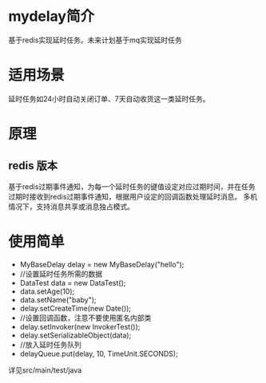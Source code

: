 # mydelay简介
基于redis实现延时任务。未来计划基于mq实现延时任务

# 适用场景
延时任务如24小时自动关闭订单、7天自动收货这一类延时任务。

# 原理
## redis 版本
  基于redis过期事件通知，为每一个延时任务的键值设定对应过期时间，并在任务过期时接收到redis过期事件通知，根据用户设定的回调函数处理延时消息。
  多机情况下，支持消息共享或消息独占模式。

# 使用简单
* MyBaseDelay delay = new MyBaseDelay("hello");
* //设置延时任务所需的数据
* DataTest data = new DataTest();
* data.setAge(10);
* data.setName("baby");
* delay.setCreateTime(new Date());
* //设置回调函数，注意不要使用匿名内部类
* delay.setInvoker(new InvokerTest());
* delay.setSerializableObject(data);
* //放入延时任务队列
* delayQueue.put(delay, 10, TimeUnit.SECONDS);

详见src/main/test/java
